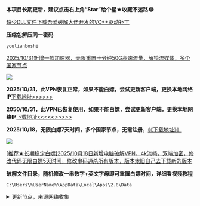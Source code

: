 **本项目长期更新，建议点击右上角“Star”给个星★收藏不迷路😂**

[缺少DLL文件下载吾爱破解大佬开发的VC++驱动补丁](https://www.lanzoul.com/iARSM265nfeb)

**压缩包解压同一密码**

```
youlianboshi
```

[2025/10/31新增一款加速器，无限重置十分钟50G高速流量，解锁流媒体，多个国家节点](https://www.lanzoul.com/iU5bd39r421c)

![](https://img.erpweb.eu.org/imgs/2025/10/8b7e873e2f2ba2f5.png)

**2025/10/31，此VPN恢复正常，如果不能白嫖，尝试更新客户端，更换本地网络IP**[下载地址>>>>>>](https://www.lanzoul.com/iBEDT36lo81e)

**2050/10/31，此VPN已恢复使用，如果不能白嫖，尝试更新客户端，更换本地网络IP**[下载地址<<<<<>>>>>](https://www.lanzoul.com/iZ2Am36ltgfg)

**2025/10/18，无限白嫖7天时间，多个国家节点，无需注册**，[《《下载地址》》](https://www.lanzoux.com/i7b0j38ra65a
)

![](https://img.erpweb.eu.org/imgs/2025/10/96723116c102835c.png)

[[推荐★长期稳定白嫖]2025/10月18日新增电脑破解VPN，4k流畅，双端加密，修改代码无限白嫖5天时间，修改串码通杀所有版本，版本太旧自己去下载新的版本](https://www.lanzoul.com/iTWBF225hcsh)

**破解文件目录，随机修改一串数字+英文字母即可重置白嫖时间，详细看视频教程**

```
C:\Users\%UserName%\AppData\Local\Apps\2.0\Data
```

<details><summary>更新节点，来源网络收集</summary>
<p>

#### 点击一下即可全部复制
